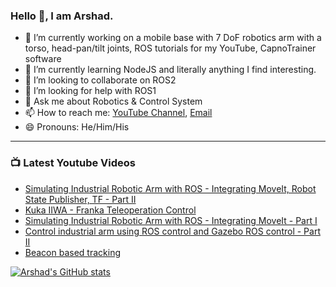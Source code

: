 ### Hello 👋, I am Arshad.
  

- 🔭 I’m currently working on a mobile base with 7 DoF robotics arm  with a torso, head-pan/tilt joints, ROS tutorials for my YouTube, CapnoTrainer software
- 🌱 I’m currently learning NodeJS and literally anything I find interesting.
- 👯 I’m looking to collaborate on ROS2
- 🤔 I’m looking for help with ROS1
- 💬 Ask me about Robotics & Control System
- 📫 How to reach me: [YouTube Channel](https://www.youtube.com/channel/UCHe1VhUtqLBGYHmPAzw9I_w/featured), [Email](muhammadarshad0910@gmail.com)
- 😄 Pronouns: He/Him/His


---

### 📺 Latest Youtube Videos

<!-- YOUTUBE:START -->
- [Simulating Industrial Robotic Arm with ROS - Integrating MoveIt, Robot State Publisher, TF - Part II](https://www.youtube.com/watch?v=NskD8Em5cTM)
- [Kuka IIWA - Franka Teleoperation Control](https://www.youtube.com/watch?v=E8T6bkqEYuI)
- [Simulating Industrial Robotic Arm with ROS - Integrating MoveIt - Part I](https://www.youtube.com/watch?v=sMwOprAi4Mg)
- [Control industrial arm using ROS control and Gazebo ROS control - Part II](https://www.youtube.com/watch?v=JAhr6KLcQ5o)
- [Beacon based tracking](https://www.youtube.com/watch?v=yeifznEALjQ)
<!-- YOUTUBE:END -->




[![Arshad's GitHub stats](https://github-readme-stats.vercel.app/api?username=arsh09)](https://github.com/anuraghazra/github-readme-stats)
